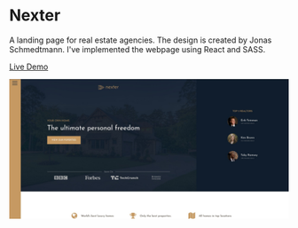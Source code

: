 # Nexter

A landing page for real estate agencies. The design is created by Jonas Schmedtmann. I've implemented the webpage using React and SASS.

[Live Demo](https://yusufipk.github.io/nexter-react/)

![App's screenshot](./src/commons/img/nexter.jpeg)
